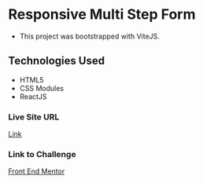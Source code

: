 # Responsive Multi Step Form

-   This project was bootstrapped with ViteJS.

## Technologies Used

-   HTML5
-   CSS Modules
-   ReactJS

### Live Site URL

[Link](https://fem-multi-steps-form.netlify.app)

### Link to Challenge

[Front End Mentor](https://www.frontendmentor.io/challenges/multistep-form-YVAnSdqQBJ)